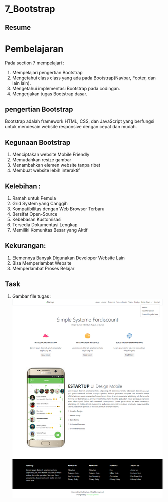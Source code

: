 # 7_Bootstrap

## Resume

# Pembelajaran
Pada section 7 mempelajari :  
1. Mempelajari pengertian Bootstrap  
2. Mengetahui class class yang ada pada Bootstrap(Navbar, Footer, dan lain lain).  
3. Mengetahui implementasi Bootstrap pada codingan.  
4. Mengerjakan tugas Bootstrap dasar.  

## pengertian Bootstrap
Bootstrap adalah framework HTML, CSS, dan JavaScript yang berfungsi untuk mendesain website responsive dengan cepat dan mudah.

## Kegunaan Bootstrap
1. Menciptakan website Mobile Friendly  
2. Memudahkan resize gambar   
3. Menambahkan elemen website tanpa ribet    
4. Membuat website lebih interaktif   

## Kelebihan :
1. Ramah untuk Pemula  
2. Grid System yang Canggih  
3. Kompatibilitas dengan Web Browser Terbaru  
4. Bersifat Open-Source  
5. Kebebasan Kustomisasi  
6. Tersedia Dokumentasi Lengkap  
7. Memiliki Komunitas Besar yang Aktif  

## Kekurangan:
1. Elemennya Banyak Digunakan Developer Website Lain  
2. Bisa Memperlambat Website  
3. Memperlambat Proses Belajar  

## Task
1. Gambar file tugas :   
![alt text](https://github.com/rizqihidayat3017/react_muhammad-rizqi-hidayat/blob/master/7_Bootstrap/Screenshoot/Bootstrapp.png)  



